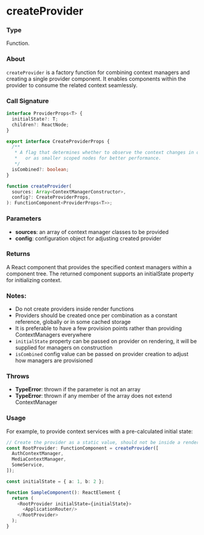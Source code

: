 # createProvider

### Type

Function.

### About

`createProvider` is a factory function for combining context managers and creating a single provider component.
It enables components within the provider to consume the related context seamlessly.

### Call Signature

```typescript
interface ProviderProps<T> {
  initialState?: T;
  children?: ReactNode;
}

export interface CreateProviderProps {
  /**
   * A flag that determines whether to observe the context changes in one large React node
   *   or as smaller scoped nodes for better performance.
   */
  isCombined?: boolean;
}

function createProvider(
  sources: Array<ContextManagerConstructor>,
  config?: CreateProviderProps,
): FunctionComponent<ProviderProps<T>>;
```

### Parameters

- **sources**: an array of context manager classes to be provided
- **config**: configuration object for adjusting created provider

### Returns

A React component that provides the specified context managers within a component tree. The returned component
supports an initialState property for initializing context.

### Notes:

- Do not create providers inside render functions
- Providers should be created once per combination as a constant reference, globally or in some cached storage
- It is preferable to have a few provision points rather than providing ContextManagers everywhere
- `initialState` property can be passed on provider on rendering, it will be supplied for managers on construction
- `isCombined` config value can be passed on provider creation to adjust how managers are provisioned

### Throws

- **TypeError**: thrown if the parameter is not an array
- **TypeError**: thrown if any member of the array does not extend ContextManager

### Usage

For example, to provide context services with a pre-calculated initial state:

```typescript
// Create the provider as a static value, should not be inside a render function.
const RootProvider: FunctionComponent = createProvider([
  AuthContextManager,
  MediaContextManager,
  SomeService,
]);

const initialState = { a: 1, b: 2 };

function SampleComponent(): ReactElement {
  return (
    <RootProvider initialState={initialState}>
      <ApplicationRouter/>
    </RootProvider>
  );
}
```
